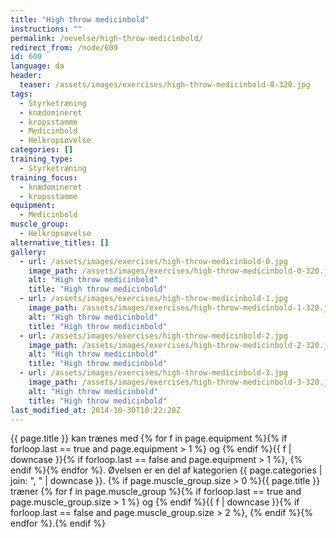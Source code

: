 ```yaml
---
title: "High throw medicinbold"
instructions: ""
permalink: /oevelse/high-throw-medicinbold/
redirect_from: /node/609
id: 609
language: da
header:
  teaser: /assets/images/exercises/high-throw-medicinbold-0-320.jpg
tags:
  - Styrketræning
  - knædomineret
  - kropsstamme
  - Medicinbold
  - Helkropsøvelse
categories: []
training_type:
  - Styrketræning
training_focus:
  - knædomineret
  - kropsstamme
equipment:
  - Medicinbold
muscle_group:
  - Helkropsøvelse
alternative_titles: []
gallery:
  - url: /assets/images/exercises/high-throw-medicinbold-0.jpg
    image_path: /assets/images/exercises/high-throw-medicinbold-0-320.jpg
    alt: "High throw medicinbold"
    title: "High throw medicinbold"
  - url: /assets/images/exercises/high-throw-medicinbold-1.jpg
    image_path: /assets/images/exercises/high-throw-medicinbold-1-320.jpg
    alt: "High throw medicinbold"
    title: "High throw medicinbold"
  - url: /assets/images/exercises/high-throw-medicinbold-2.jpg
    image_path: /assets/images/exercises/high-throw-medicinbold-2-320.jpg
    alt: "High throw medicinbold"
    title: "High throw medicinbold"
  - url: /assets/images/exercises/high-throw-medicinbold-3.jpg
    image_path: /assets/images/exercises/high-throw-medicinbold-3-320.jpg
    alt: "High throw medicinbold"
    title: "High throw medicinbold"
last_modified_at: 2014-10-30T10:22:28Z
---
```


{{ page.title }} kan trænes med {% for f in page.equipment %}{% if forloop.last == true and page.equipment > 1 %} og {% endif %}{{ f | downcase  }}{% if forloop.last == false and page.equipment > 1 %}, {% endif %}{% endfor %}. Øvelsen er en del af kategorien {{ page.categories | join: ", " | downcase }}. {% if page.muscle_group.size > 0 %}{{ page.title }} træner {% for f in page.muscle_group %}{% if forloop.last == true and page.muscle_group.size > 1 %} og {% endif %}{{ f | downcase }}{% if forloop.last == false and page.muscle_group.size > 2 %}, {% endif %}{% endfor %}.{% endif %}

